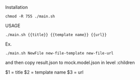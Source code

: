 Installation
```
chmod -R 755 ./main.sh
```

USAGE
```
./main.sh {{title}} {{template name}} {{url}}
```

Ex.
```
./main.sh NewFile new-file-template new-file-url
```

and then copy result.json to mock.model.json in level :children

$1 = title
$2 = template name
$3 = url